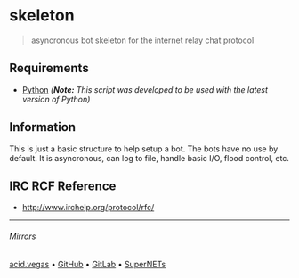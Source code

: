 # skeleton
> asyncronous bot skeleton for the internet relay chat protocol

## Requirements
* [Python](https://www.python.org/downloads/) *(**Note:** This script was developed to be used with the latest version of Python)*

## Information
This is just a basic structure to help setup a bot. The bots have no use by default. It is asyncronous, can log to file, handle basic I/O, flood control, etc.

## IRC RCF Reference
- http://www.irchelp.org/protocol/rfc/

___

###### Mirrors
[acid.vegas](https://git.acid.vegas/skeleton) • [GitHub](https://github.com/acidvegas/skeleton) • [GitLab](https://gitlab.com/acidvegas/skeleton) • [SuperNETs](https://git.supernets.org/acidvegas/skeleton)
